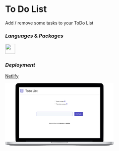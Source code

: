 # To Do List

Add / remove some tasks to your ToDo List

### _Languages_ & _Packages_

<img height="32" width="32" src="https://cdn.jsdelivr.net/npm/simple-icons@v3/icons/react.svg" />

### _Deployment_

[Netlify](https://create-your-to-do-list.netlify.app)

  <img src="./src/assets/list.png" width="350" alt="list">
